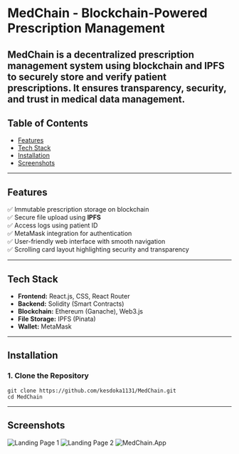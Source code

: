 # MedChain - Blockchain-Powered Prescription Management

MedChain is a decentralized prescription management system using **blockchain** and **IPFS** to securely store and verify patient prescriptions. It ensures **transparency, security, and trust** in medical data management.
---

## Table of Contents
- [Features](#features)
- [Tech Stack](#tech-stack)
- [Installation](#installation)
- [Screenshots](#screenshots)


---

## Features
✅ Immutable prescription storage on blockchain  
✅ Secure file upload using **IPFS**  
✅ Access logs using patient ID  
✅ MetaMask integration for authentication  
✅ User-friendly web interface with smooth navigation  
✅ Scrolling card layout highlighting security and transparency  

---

## Tech Stack
- **Frontend:** React.js, CSS, React Router  
- **Backend:** Solidity (Smart Contracts)  
- **Blockchain:** Ethereum (Ganache), Web3.js  
- **File Storage:** IPFS (Pinata)  
- **Wallet:** MetaMask  

---

## Installation

### 1. **Clone the Repository**
```terminal
git clone https://github.com/kesdoka1131/MedChain.git
cd MedChain

```
---

## Screenshots
![Landing Page 1](https://github.com/user-attachments/assets/d996d967-94d5-4e3d-96b1-6d32e92b42f9)
![Landing Page 2](https://github.com/user-attachments/assets/9f048421-f6a3-4f49-a44c-f248a212984f)
![MedChain.App](https://github.com/user-attachments/assets/ac3d7278-db90-4e58-95d5-983a645fabcb)

